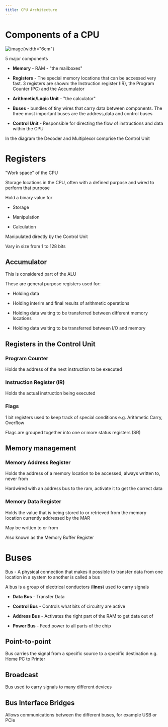 ```yaml
---
title: CPU Architecture
---
```


# Components of a CPU

![image](/img/Year_1/CSys/DEMA/CPU_Architecture/cpu_components.jpg){width="6cm"}

5 major components

- **Memory** - RAM - "the mailboxes"

- **Registers** - The special memory locations that can be accessed
  very fast. 3 registers are shown: the Instruction register (IR), the
  Program Counter (PC) and the Accumulator

- **Arithmetic/Logic Unit** - "the calculator"

- **Buses** - bundles of tiny wires that carry data between
  components. The three most important buses are the address,data and
  control buses

- **Control Unit** - Responsible for directing the flow of
  instructions and data within the CPU

In the diagram the Decoder and Multiplexor comprise the Control Unit

# Registers

"Work space" of the CPU

Storage locations in the CPU, often with a defined purpose and wired to
perform that purpose

Hold a binary value for

- Storage

- Manipulation

- Calculation

Manipulated directly by the Control Unit

Vary in size from 1 to 128 bits

## Accumulator

This is considered part of the ALU

These are general purpose registers used for:

- Holding data

- Holding interim and final results of arithmetic operations

- Holding data waiting to be transferred between different memory
  locations

- Holding data waiting to be transferred between I/O and memory

## Registers in the Control Unit

### Program Counter

Holds the address of the next instruction to be executed

### Instruction Register (IR)

Holds the actual instruction being executed

### Flags

1 bit registers used to keep track of special conditions e.g. Arithmetic
Carry, Overflow

Flags are grouped together into one or more status registers (SR)

## Memory management

### Memory Address Register

Holds the address of a memory location to be accessed, always written
to, never from

Hardwired with an address bus to the ram, activate it to get the correct
data

### Memory Data Register

Holds the value that is being stored to or retrieved from the memory
location currently addressed by the MAR

May be written to or from

Also known as the Memory Buffer Register

# Buses

Bus - A physical connection that makes it possible to transfer data from
one location in a system to another is called a bus

A bus is a group of electrical conductors (**lines**) used to carry
signals

- **Data Bus** - Transfer Data

- **Control Bus** - Controls what bits of circuitry are active

- **Address Bus** - Activates the right part of the RAM to get data
  out of

- **Power Bus** - Feed power to all parts of the chip

## Point-to-point

Bus carries the signal from a specific source to a specific destination
e.g. Home PC to Printer

## Broadcast

Bus used to carry signals to many different devices

## Bus Interface Bridges

Allows communications between the different buses, for example USB or
PCIe
